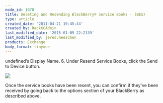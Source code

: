 ```yaml
---
node_id: 1078
title: Deleting and Resending BlackBerry® Service Books - (BES)
type: article
created_date: '2011-04-21 19:45:44'
created_by: RackKCAdmin
last_modified_date: '2015-01-09 22:2139'
last_modified_by: jered.heeschen
products: Exchange
body_format: tinymce
---
```


undefined&rsquo;s Display Name.
6.  Under Resend Service Books, click the Send to Device button.

![](http://c616663.r63.cf2.rackcdn.com/eaDeleting&ResendingBBServiceBooks3.png)

Once the service books have been resent, you can confirm if they've been
received by going back to the options section of your BlackBerry as
described above.

